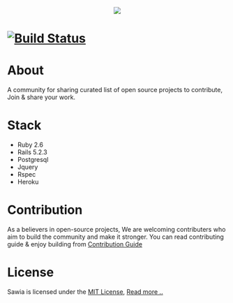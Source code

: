 <p align='center'>
 <img src='https://thepracticaldev.s3.amazonaws.com/i/oudju33r3si1didzqdyb.png'/>
</p>

# [![Build Status](https://travis-ci.org/karazlab/swyya.svg?branch=master)](https://travis-ci.org/karazlab/swyya)

# About
A community for sharing curated list of open source projects to contribute, Join & share your work.

# Stack
  * Ruby 2.6
  * Rails 5.2.3
  * Postgresql
  * Jquery
  * Rspec
  * Heroku

# Contribution
As a believers in open-source projects, We are welcoming contributers who aim to build the community and make it stronger.
You can read contributing guide & enjoy building from [Contribution Guide](/contributing.md)

# License
Sawia is licensed under the [MIT License](https://opensource.org/licenses/MIT), [Read more ..](https://github.com/karazlab/swyya/blob/master/LICENSE)
